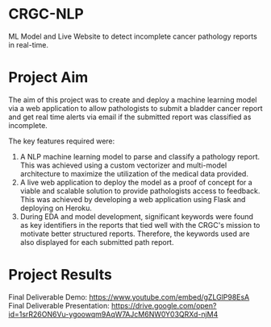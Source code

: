 # CRGC-NLP
ML Model and Live Website to detect incomplete cancer pathology reports in real-time.

# Project Aim

The aim of this project was to create and deploy a machine learning model via a web application to allow pathologists to submit a bladder cancer report and get real time alerts via email if the submitted report was classified as incomplete. 

The key features required were:
<ol class= "lead">
  <li> A NLP machine learning model to parse and classify a pathology report. This was achieved using a custom vectorizer and multi-model architecture to maximize the utilization of the medical data provided.</li>
  <li> A live web application to deploy the model as a proof of concept for a viable and scalable solution to provide pathologists access to feedback. This was achieved by developing a web application using Flask and deploying on Heroku.</li>
  <li> During EDA and model development, significant keywords were found as key identifiers in the reports that tied well with the CRGC's mission to motivate better structured reports. Therefore, the keywords used are also displayed for each submitted path report.</li>
</ol>

# Project Results

Final Deliverable Demo: https://www.youtube.com/embed/gZLGlP98EsA
Final Deliverable Presentation: https://drive.google.com/open?id=1srR26ON6Vu-ygoowqm9AqW7AJcM6NW0Y03QRXd-njM4

